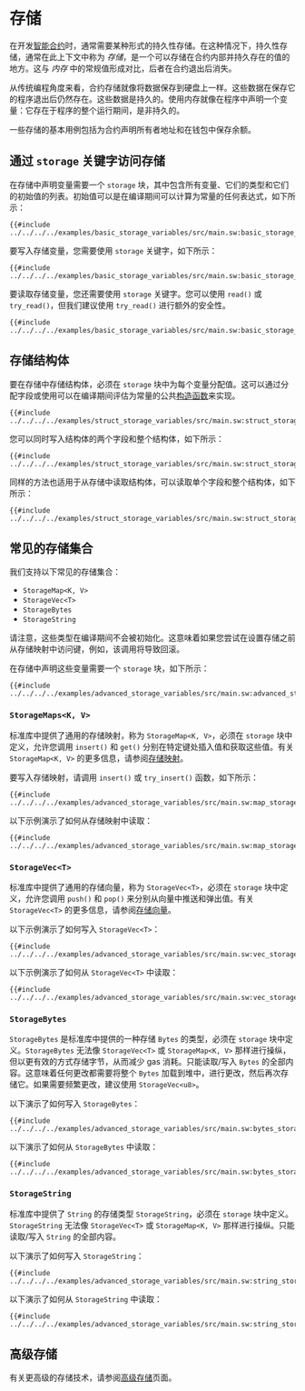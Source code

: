 # 存储

在开发[智能合约](../sway-program-types/smart_contracts.md)时，通常需要某种形式的持久性存储。在这种情况下，持久性存储，通常在此上下文中称为 _存储_，是一个可以存储在合约内部并持久存在的值的地方。这与 _内存_ 中的常规值形成对比，后者在合约退出后消失。

从传统编程角度来看，合约存储就像将数据保存到硬盘上一样。这些数据在保存它的程序退出后仍然存在。这些数据是持久的。使用内存就像在程序中声明一个变量：它存在于程序的整个运行期间，是非持久的。

一些存储的基本用例包括为合约声明所有者地址和在钱包中保存余额。

## 通过 `storage` 关键字访问存储

在存储中声明变量需要一个 `storage` 块，其中包含所有变量、它们的类型和它们的初始值的列表。初始值可以是在编译期间可以计算为常量的任何表达式，如下所示：

```sway
{{#include ../../../../examples/basic_storage_variables/src/main.sw:basic_storage_declaration}}
```

要写入存储变量，您需要使用 `storage` 关键字，如下所示：

```sway
{{#include ../../../../examples/basic_storage_variables/src/main.sw:basic_storage_write}}
```

要读取存储变量，您还需要使用 `storage` 关键字。您可以使用 `read()` 或 `try_read()`，但我们建议使用 `try_read()` 进行额外的安全性。

```sway
{{#include ../../../../examples/basic_storage_variables/src/main.sw:basic_storage_read}}
```

## 存储结构体

要在存储中存储结构体，必须在 `storage` 块中为每个变量分配值。这可以通过分配字段或使用可以在编译期间评估为常量的公共[构造函数](../basics/methods_and_associated_functions.md#constructors)来实现。

```sway
{{#include ../../../../examples/struct_storage_variables/src/main.sw:struct_storage_declaration}}
```

您可以同时写入结构体的两个字段和整个结构体，如下所示：

```sway
{{#include ../../../../examples/struct_storage_variables/src/main.sw:struct_storage_write}}
```

同样的方法也适用于从存储中读取结构体，可以读取单个字段和整个结构体，如下所示：

```sway
{{#include ../../../../examples/struct_storage_variables/src/main.sw:struct_storage_read}}
```

## 常见的存储集合

我们支持以下常见的存储集合：

- `StorageMap<K, V>`
- `StorageVec<T>`
- `StorageBytes`
- `StorageString`

请注意，这些类型在编译期间不会被初始化。这意味着如果您尝试在设置存储之前从存储映射中访问键，例如，该调用将导致回滚。

在存储中声明这些变量需要一个 `storage` 块，如下所示：

```sway
{{#include ../../../../examples/advanced_storage_variables/src/main.sw:advanced_storage_declaration}}
```

### `StorageMaps<K, V>`

标准库中提供了通用的存储映射，称为 `StorageMap<K, V>`，必须在 `storage` 块中定义，允许您调用 `insert()` 和 `get()` 分别在特定键处插入值和获取这些值。有关 `StorageMap<K, V>` 的更多信息，请参阅[存储映射](../common-collections/storage_map.md)。

要写入存储映射，请调用 `insert()` 或 `try_insert()` 函数，如下所示：

```sway
{{#include ../../../../examples/advanced_storage_variables/src/main.sw:map_storage_write}}
```

以下示例演示了如何从存储映射中读取：

```sway
{{#include ../../../../examples/advanced_storage_variables/src/main.sw:map_storage_read}}
```

### `StorageVec<T>`

标准库中提供了通用的存储向量，称为 `StorageVec<T>`，必须在 `storage` 块中定义，允许您调用 `push()` 和 `pop()` 来分别从向量中推送和弹出值。有关 `StorageVec<T>` 的更多信息，请参阅[存储向量](../common-collections/storage_vec.md)。

以下示例演示了如何写入 `StorageVec<T>`：

```sway
{{#include ../../../../examples/advanced_storage_variables/src/main.sw:vec_storage_write}}
```

以下示例演示了如何从 `StorageVec<T>` 中读取：

```sway
{{#include ../../../../examples/advanced_storage_variables/src/main.sw:vec_storage_read}}
```

### `StorageBytes`

`StorageBytes` 是标准库中提供的一种存储 `Bytes` 的类型，必须在 `storage` 块中定义。`StorageBytes` 无法像 `StorageVec<T>` 或 `StorageMap<K, V>` 那样进行操纵，但以更有效的方式存储字节，从而减少 gas 消耗。只能读取/写入 `Bytes` 的全部内容。这意味着任何更改都需要将整个 `Bytes` 加载到堆中，进行更改，然后再次存储它。如果需要频繁更改，建议使用 `StorageVec<u8>`。

以下演示了如何写入 `StorageBytes`：

```sway
{{#include ../../../../examples/advanced_storage_variables/src/main.sw:bytes_storage_write}}
```

以下演示了如何从 `StorageBytes` 中读取：

```sway
{{#include ../../../../examples/advanced_storage_variables/src/main.sw:bytes_storage_read}}
```

### `StorageString`

标准库中提供了 `String` 的存储类型 `StorageString`，必须在 `storage` 块中定义。`StorageString` 无法像 `StorageVec<T>` 或 `StorageMap<K, V>` 那样进行操纵。只能读取/写入 `String` 的全部内容。

以下演示了如何写入 `StorageString`：

```sway
{{#include ../../../../examples/advanced_storage_variables/src/main.sw:string_storage_write}}
```

以下演示了如何从 `StorageString` 中读取：

```sway
{{#include ../../../../examples/advanced_storage_variables/src/main.sw:string_storage_read}}
```

## 高级存储

有关更高级的存储技术，请参阅[高级存储](../advanced/advanced_storage.md)页面。
